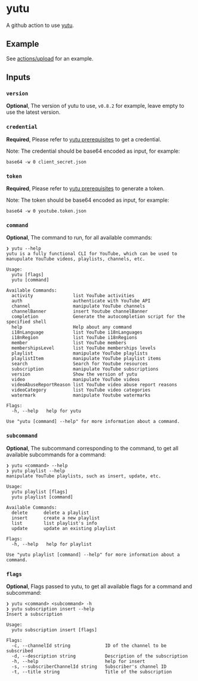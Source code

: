 # yutu

A github action to use [yutu](https://eat-pray-ai/yutu).

## Example

See [actions/upload](../upload/README.md) for an example.

## Inputs

### `version`

**Optional**, The version of yutu to use, `v0.8.2` for example, leave empty to use the latest version.

### `credential`

**Required**, Please refer to [yutu prerequisites](https://github.com/eat-pray-ai/yutu?tab=readme-ov-file#prerequisites) to get a credential.

Note: The credential should be base64 encoded as input, for example:

```shell
base64 -w 0 client_secret.json
```

### `token`

**Required**, Please refer to [yutu prerequisites](https://github.com/eat-pray-ai/yutu?tab=readme-ov-file#prerequisites) to generate a token.

Note: The token should be base64 encoded as input, for example:

```shell
base64 -w 0 youtube.token.json
```

### `command`

**Optional**, The command to run, for all available commands:

```shell
❯ yutu --help
yutu is a fully functional CLI for YouTube, which can be used to manupulate YouTube videos, playlists, channels, etc.

Usage:
  yutu [flags]
  yutu [command]

Available Commands:
  activity               list YouTube activities
  auth                   authenticate with YouTube API
  channel                manipulate YouTube channels
  channelBanner          insert Youtube channelBanner
  completion             Generate the autocompletion script for the specified shell
  help                   Help about any command
  i18nLanguage           list YouTube i18nLanguages
  i18nRegion             list YouTube i18nRegions
  member                 list YouTube members
  membershipsLevel       list YouTube memberships levels
  playlist               manipulate YouTube playlists
  playlistItem           manipulate YouTube playlist items
  search                 Search for Youtube resources
  subscription           manipulate YouTube subscriptions
  version                Show the version of yutu
  video                  manipulate YouTube videos
  videoAbuseReportReason list YouTube video abuse report reasons
  videoCategory          list YouTube video categories
  watermark              manipulate Youtube watermarks

Flags:
  -h, --help   help for yutu

Use "yutu [command] --help" for more information about a command.
```

### `subcommand`

**Optional**, The subcommand corresponding to the command, to get all available subcommands for a command:

```shell
❯ yutu <command> --help
❯ yutu playlist --help                                                                            
manipulate YouTube playlists, such as insert, update, etc.

Usage:
  yutu playlist [flags]
  yutu playlist [command]

Available Commands:
  delete      delete a playlist
  insert      create a new playlist
  list        list playlist's info
  update      update an existing playlist

Flags:
  -h, --help   help for playlist

Use "yutu playlist [command] --help" for more information about a command.
```

### `flags`

**Optional**, Flags passed to yutu, to get all available flags for a command and subcommand:

```shell
❯ yutu <command> <subcommand> -h
❯ yutu subscription insert --help                                                 
Insert a subscription

Usage:
  yutu subscription insert [flags]

Flags:
  -c, --channelId string             ID of the channel to be subscribed
  -d, --description string           Description of the subscription
  -h, --help                         help for insert
  -s, --subscriberChannelId string   Subscriber's channel ID
  -t, --title string                 Title of the subscription
```

